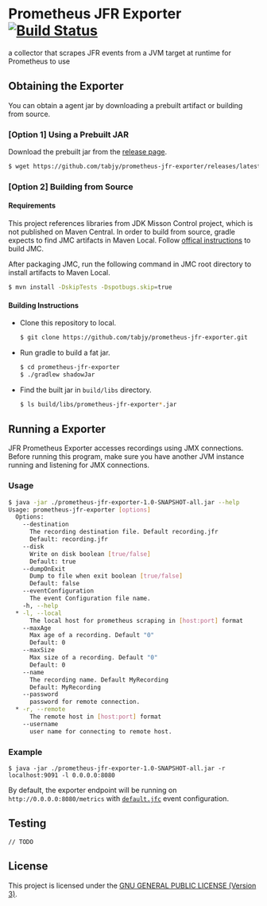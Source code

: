 # Prometheus JFR Exporter [![Build Status](https://travis-ci.org/tabjy/prometheus-jfr-exporter.svg?branch=master)](https://travis-ci.org/tabjy/prometheus-jfr-exporter)

a collector that scrapes JFR events from a JVM target at runtime for Prometheus to use

## Obtaining the Exporter

You can obtain a agent jar by downloading a prebuilt artifact or building from source.

### [Option 1] Using a Prebuilt JAR

Download the prebuilt jar from the [release page](https://github.com/tabjy/jfr-prometheus-exporter/releases).
```sh
$ wget https://github.com/tabjy/prometheus-jfr-exporter/releases/latest/download/prometheus-jfr-exporter-1.0-SNAPSHOT-all.jar
```

### [Option 2] Building from Source

#### Requirements

This project references libraries from JDK Misson Control project, which is not published on Maven Central. In order to build from source, gradle expects to find JMC artifacts in Maven Local. Follow [offical instructions](http://hg.openjdk.java.net/jmc/jmc/file/5e0a199762b6/README.md#l177) to build JMC.

After packaging JMC, run the following command in JMC root directory to install artifacts to Maven Local.
```sh
$ mvn install -DskipTests -Dspotbugs.skip=true
```

#### Building Instructions

- Clone this repository to local.
  ```sh
  $ git clone https://github.com/tabjy/prometheus-jfr-exporter.git
  ```
- Run gradle to build a fat jar.
  ```sh
  $ cd prometheus-jfr-exporter
  $ ./gradlew shadowJar
  ```
- Find the built jar in `build/libs` directory.
  ```sh
  $ ls build/libs/prometheus-jfr-exporter*.jar
  ```

## Running a Exporter

JFR Prometheus Exporter accesses recordings using JMX connections. Before running this program, make sure you have another JVM instance running and listening for JMX connections.

### Usage

```sh
$ java -jar ./prometheus-jfr-exporter-1.0-SNAPSHOT-all.jar --help
Usage: prometheus-jfr-exporter [options]
  Options:
    --destination
      The recording destination file. Default recording.jfr
      Default: recording.jfr
    --disk
      Write on disk boolean [true/false]
      Default: true
    --dumpOnExit
      Dump to file when exit boolean [true/false]
      Default: false
    --eventConfiguration
      The event Configuration file name.
    -h, --help
  * -l, --local
      The local host for prometheus scraping in [host:port] format
    --maxAge
      Max age of a recording. Default "0"
      Default: 0
    --maxSize
      Max size of a recording. Default "0"
      Default: 0
    --name
      The recording name. Default MyRecording
      Default: MyRecording
    --password
      password for remote connection.
  * -r, --remote
      The remote host in [host:port] format
    --username
      user name for connecting to remote host.
```

### Example
```
$ java -jar ./prometheus-jfr-exporter-1.0-SNAPSHOT-all.jar -r localhost:9091 -l 0.0.0.0:8080
```

By default, the exporter endpoint will be running on `http://0.0.0.0:8080/metrics` with [`default.jfc`](./src/main/resources/com/redhat/rhjmc/prometheus_jfr_exporter/default.jfc) event configuration.

## Testing

``// TODO``

## License

This project is licensed under the [GNU GENERAL PUBLIC LICENSE (Version 3)](./LICENSE).
